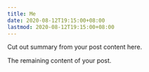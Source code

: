 ```yaml
---
title: Me
date: 2020-08-12T19:15:00+08:00
lastmod: 2020-08-12T19:15:00+08:00
---
```


Cut out summary from your post content here.

<!--more-->

The remaining content of your post.
